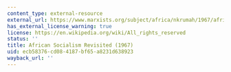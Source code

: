 ```yaml
---
content_type: external-resource
external_url: https://www.marxists.org/subject/africa/nkrumah/1967/african-socialism-revisited.htm
has_external_license_warning: true
license: https://en.wikipedia.org/wiki/All_rights_reserved
status: ''
title: African Socialism Revisited (1967)
uid: ecb58376-cd08-4187-bf65-a8231d638923
wayback_url: ''
---
```

